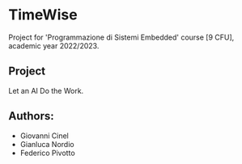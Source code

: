 # TimeWise
Project for 'Programmazione di Sistemi Embedded' course [9 CFU], academic year 2022/2023.

## Project
Let an AI Do the Work.

## Authors:
* Giovanni Cinel
* Gianluca Nordio
* Federico Pivotto

